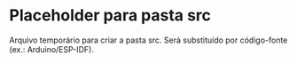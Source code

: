 # Placeholder para pasta src
Arquivo temporário para criar a pasta src. Será substituído por código-fonte (ex.: Arduino/ESP-IDF).
